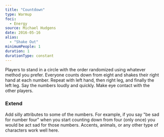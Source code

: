 ```yaml
---
title: "Countdown"
type: Warmup
foci: 
  - Energy
source: Michael Hudgens
date: 2016-05-16
alias:
  - "Shake Out"
minimumPeople: 1
duration: 1
durationType: constant
---
```

Players to stand in a circle with the order randomized using whatever method you prefer.
Everyone counts down from eight and shakes their right hand at each number. Repeat with left hand, then right leg, and finally the left leg. Say the numbers loudly and quickly. Make eye contact with the other players.

### Extend

Add silly attributes to some of the numbers. For example, if you say "be sad for number four" when you start counting down from four (only once) you would be act sad for those numbers. Accents, animals, or any other type of characters work well here.
